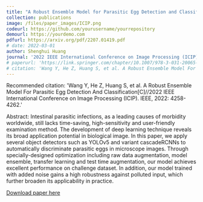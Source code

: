 ```yaml
---
title: "A Robust Ensemble Model for Parasitic Egg Detection and Classification"
collection: publications
image: /files/paper_images/ICIP.png
codeurl: https://github.com/yourusername/yourrepository
demourl: https://yourdemo.com
pdfurl: https://arxiv.org/pdf/2207.01419.pdf
# date: 2022-03-01
author: Shenghui Huang 
journal: '2022 IEEE International Conference on Image Processing (ICIP)'
# paperurl: 'https://link.springer.com/chapter/10.1007/978-3-031-20065-6_8'
# citation: 'Wang Y, He Z, Huang S, et al. A Robust Ensemble Model For Parasitic Egg Detection And Classification[C]//2022 IEEE International Conference on Image Processing (ICIP). IEEE, 2022: 4258-4262.'
---
```


Recommended citation:  'Wang Y, He Z, Huang S, et al. A Robust Ensemble Model For Parasitic Egg Detection And Classification[C]//2022 IEEE International Conference on Image Processing (ICIP). IEEE, 2022: 4258-4262.'

Abstract: Intestinal parasitic infections, as a leading causes of morbidity worldwide, still lacks time-saving, high-sensitivity and user-friendly examination method. The development of deep learning technique reveals its broad application potential in biological image. In this paper, we apply several object detectors such as YOLOv5 and variant cascadeRCNNs to automatically discriminate parasitic eggs in microscope images. Through specially-designed optimization including raw data augmentation, model ensemble, transfer learning and test time augmentation, our model achieves excellent performance on challenge dataset. In addition, our model trained with added noise gains a high robustness against polluted input, which further broaden its applicability in practice.

[Download paper here](https://arxiv.org/pdf/2207.01419.pdf)